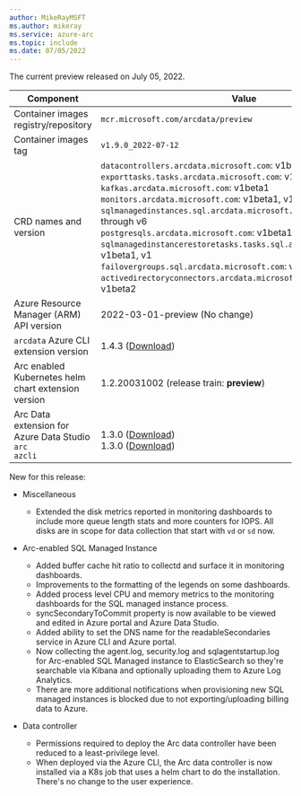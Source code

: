 ```yaml
---
author: MikeRayMSFT
ms.author: mikeray
ms.service: azure-arc
ms.topic: include
ms.date: 07/05/2022
---
```


The current preview released on July 05, 2022.

|Component|Value|
|-----------|-----------|
|Container images registry/repository |`mcr.microsoft.com/arcdata/preview`|
|Container images tag |`v1.9.0_2022-07-12`|
|CRD names and version|`datacontrollers.arcdata.microsoft.com`: v1beta1, v1 through v6<br/>`exporttasks.tasks.arcdata.microsoft.com`: v1beta1, v1, v2<br/>`kafkas.arcdata.microsoft.com`: v1beta1<br/>`monitors.arcdata.microsoft.com`: v1beta1, v1, v2<br/>`sqlmanagedinstances.sql.arcdata.microsoft.com`: v1beta1, v1 through v6<br/>`postgresqls.arcdata.microsoft.com`: v1beta1, v1beta2<br/>`sqlmanagedinstancerestoretasks.tasks.sql.arcdata.microsoft.com`: v1beta1, v1<br/>`failovergroups.sql.arcdata.microsoft.com`: v1beta1, v1beta2, v1<br/>`activedirectoryconnectors.arcdata.microsoft.com`: v1beta1, v1beta2<br/>|
|Azure Resource Manager (ARM) API version|2022-03-01-preview (No change)|
|`arcdata` Azure CLI extension version|1.4.3 ([Download](https://aka.ms/az-cli-arcdata-ext))|
|Arc enabled Kubernetes helm chart extension version|1.2.20031002 (release train: **preview**)|
|Arc Data extension for Azure Data Studio<br/>`arc`<br/>`azcli`|<br/>1.3.0 ([Download](https://azuredatastudioarcext.blob.core.windows.net/stage/arc-1.3.0.vsix))</br>1.3.0 ([Download](https://azuredatastudioarcext.blob.core.windows.net/stage/azcli-1.3.0.vsix))|

New for this release:

- Miscellaneous
  - Extended the disk metrics reported in monitoring dashboards to include more queue length stats and more counters for IOPS. All disks are in scope for data collection that start with `vd` or `sd` now.

- Arc-enabled SQL Managed Instance
  - Added buffer cache hit ratio to collectd and surface it in monitoring dashboards.
  - Improvements to the formatting of the legends on some dashboards.
  - Added process level CPU  and memory metrics to the monitoring dashboards for the SQL managed instance process.
  - syncSecondaryToCommit property is now available to be viewed and edited in Azure portal and Azure Data Studio.
  - Added ability to set the DNS name for the readableSecondaries service in Azure CLI and Azure portal.
  - Now collecting the agent.log, security.log and sqlagentstartup.log for Arc-enabled SQL Managed instance to ElasticSearch so they're searchable via Kibana and optionally uploading them to Azure Log Analytics.
  - There are more additional notifications when provisioning new SQL managed instances is blocked due to not exporting/uploading billing data to Azure.

- Data controller
  - Permissions required to deploy the Arc data controller have been reduced to a least-privilege level.
  - When deployed via the Azure CLI, the Arc data controller is now installed via a K8s job that uses a helm chart to do the installation. There's no change to the user experience.
